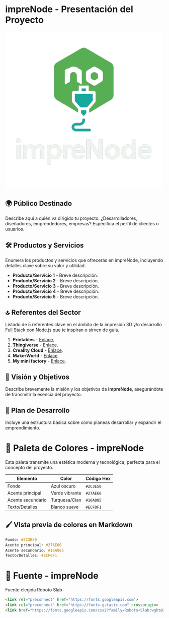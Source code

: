 # impreNode - Presentación del Proyecto

![LogoImpreNode](https://github.com/Josemiranda989/DPFS_impreNode/blob/main/design/logo.png)

## 🌍 Público Destinado
Describe aquí a quién va dirigido tu proyecto. ¿Desarrolladores, diseñadores, emprendedores, empresas? Especifica el perfil de clientes o usuarios.

## 🛠️ Productos y Servicios
Enumera los productos y servicios que ofrecerás en impreNode, incluyendo detalles clave sobre su valor y utilidad.

- **Producto/Servicio 1** - Breve descripción.
- **Producto/Servicio 2** - Breve descripción.
- **Producto/Servicio 3** - Breve descripción.
- **Producto/Servicio 4** - Breve descripción.
- **Producto/Servicio 5** - Breve descripción.

## 🔝 Referentes del Sector
Listado de 5 referentes clave en el ámbito de la impresión 3D y/o desarrollo Full Stack con Node.js que te inspiran o sirven de guía.

1. **Printables** - [Enlace.](https://www.printables.com/?lang=es)
2. **Thingiverse** - [Enlace](https://www.thingiverse.com/).
3. **Creality Cloud** - [Enlace](https://www.crealitycloud.com/).
4. **MakerWorld** - [Enlace](https://makerworld.com/es).
5. **My mini factory** - [Enlace](https://www.myminifactory.com/es/).

## 🎯 Visión y Objetivos
Describe brevemente la misión y los objetivos de **impreNode**, asegurándote de transmitir la esencia del proyecto.

## 🚀 Plan de Desarrollo
Incluye una estructura básica sobre cómo planeas desarrollar y expandir el emprendimiento.

# 🎨 Paleta de Colores - impreNode

Esta paleta transmite una estética moderna y tecnológica, perfecta para el concepto del proyecto.

| Elemento           | Color         | Código Hex   |
|--------------------|---------------|--------------|
| Fondo              | Azul oscuro   | `#2C3E50`    |
| Acente principal   | Verde vibrante| `#27AE60`    |
| Acente secundario  | Turquesa/Cian | `#16A085`    |
| Texto/Detalles     | Blanco suave  | `#ECF0F1`    |

## 🖌️ Vista previa de colores en Markdown

```css
Fondo: #2C3E50
Acente principal: #27AE60
Acente secundario: #16A085
Texto/Detalles: #ECF0F1
```

# 🎨 Fuente - impreNode

Fuente elegida Roboto Slab

```html
<link rel="preconnect" href="https://fonts.googleapis.com">
<link rel="preconnect" href="https://fonts.gstatic.com" crossorigin>
<link href="https://fonts.googleapis.com/css2?family=Roboto+Slab:wght@100..900&display=swap" rel="stylesheet">
```

